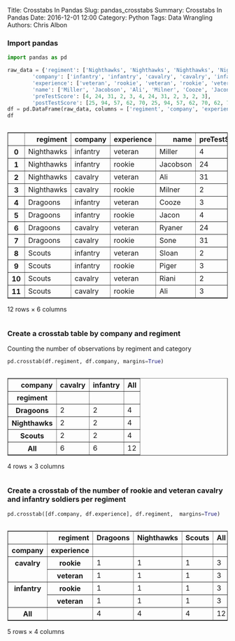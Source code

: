 Title: Crosstabs In Pandas
Slug: pandas_crosstabs
Summary: Crosstabs In Pandas
Date: 2016-12-01 12:00
Category: Python
Tags: Data Wrangling
Authors: Chris Albon



### Import pandas


```python
import pandas as pd
```


```python
raw_data = {'regiment': ['Nighthawks', 'Nighthawks', 'Nighthawks', 'Nighthawks', 'Dragoons', 'Dragoons', 'Dragoons', 'Dragoons', 'Scouts', 'Scouts', 'Scouts', 'Scouts'], 
        'company': ['infantry', 'infantry', 'cavalry', 'cavalry', 'infantry', 'infantry', 'cavalry', 'cavalry','infantry', 'infantry', 'cavalry', 'cavalry'], 
        'experience': ['veteran', 'rookie', 'veteran', 'rookie', 'veteran', 'rookie', 'veteran', 'rookie','veteran', 'rookie', 'veteran', 'rookie'],
        'name': ['Miller', 'Jacobson', 'Ali', 'Milner', 'Cooze', 'Jacon', 'Ryaner', 'Sone', 'Sloan', 'Piger', 'Riani', 'Ali'], 
        'preTestScore': [4, 24, 31, 2, 3, 4, 24, 31, 2, 3, 2, 3],
        'postTestScore': [25, 94, 57, 62, 70, 25, 94, 57, 62, 70, 62, 70]}
df = pd.DataFrame(raw_data, columns = ['regiment', 'company', 'experience', 'name', 'preTestScore', 'postTestScore'])
df
```




<div style="max-height:1000px;max-width:1500px;overflow:auto;">
<table border="1" class="dataframe">
  <thead>
    <tr style="text-align: right;">
      <th></th>
      <th>regiment</th>
      <th>company</th>
      <th>experience</th>
      <th>name</th>
      <th>preTestScore</th>
      <th>postTestScore</th>
    </tr>
  </thead>
  <tbody>
    <tr>
      <th>0 </th>
      <td> Nighthawks</td>
      <td> infantry</td>
      <td> veteran</td>
      <td>   Miller</td>
      <td>  4</td>
      <td> 25</td>
    </tr>
    <tr>
      <th>1 </th>
      <td> Nighthawks</td>
      <td> infantry</td>
      <td>  rookie</td>
      <td> Jacobson</td>
      <td> 24</td>
      <td> 94</td>
    </tr>
    <tr>
      <th>2 </th>
      <td> Nighthawks</td>
      <td>  cavalry</td>
      <td> veteran</td>
      <td>      Ali</td>
      <td> 31</td>
      <td> 57</td>
    </tr>
    <tr>
      <th>3 </th>
      <td> Nighthawks</td>
      <td>  cavalry</td>
      <td>  rookie</td>
      <td>   Milner</td>
      <td>  2</td>
      <td> 62</td>
    </tr>
    <tr>
      <th>4 </th>
      <td>   Dragoons</td>
      <td> infantry</td>
      <td> veteran</td>
      <td>    Cooze</td>
      <td>  3</td>
      <td> 70</td>
    </tr>
    <tr>
      <th>5 </th>
      <td>   Dragoons</td>
      <td> infantry</td>
      <td>  rookie</td>
      <td>    Jacon</td>
      <td>  4</td>
      <td> 25</td>
    </tr>
    <tr>
      <th>6 </th>
      <td>   Dragoons</td>
      <td>  cavalry</td>
      <td> veteran</td>
      <td>   Ryaner</td>
      <td> 24</td>
      <td> 94</td>
    </tr>
    <tr>
      <th>7 </th>
      <td>   Dragoons</td>
      <td>  cavalry</td>
      <td>  rookie</td>
      <td>     Sone</td>
      <td> 31</td>
      <td> 57</td>
    </tr>
    <tr>
      <th>8 </th>
      <td>     Scouts</td>
      <td> infantry</td>
      <td> veteran</td>
      <td>    Sloan</td>
      <td>  2</td>
      <td> 62</td>
    </tr>
    <tr>
      <th>9 </th>
      <td>     Scouts</td>
      <td> infantry</td>
      <td>  rookie</td>
      <td>    Piger</td>
      <td>  3</td>
      <td> 70</td>
    </tr>
    <tr>
      <th>10</th>
      <td>     Scouts</td>
      <td>  cavalry</td>
      <td> veteran</td>
      <td>    Riani</td>
      <td>  2</td>
      <td> 62</td>
    </tr>
    <tr>
      <th>11</th>
      <td>     Scouts</td>
      <td>  cavalry</td>
      <td>  rookie</td>
      <td>      Ali</td>
      <td>  3</td>
      <td> 70</td>
    </tr>
  </tbody>
</table>
<p>12 rows × 6 columns</p>
</div>



### Create a crosstab table by company and regiment

Counting the number of observations by regiment and category


```python
pd.crosstab(df.regiment, df.company, margins=True)
```




<div style="max-height:1000px;max-width:1500px;overflow:auto;">
<table border="1" class="dataframe">
  <thead>
    <tr style="text-align: right;">
      <th>company</th>
      <th>cavalry</th>
      <th>infantry</th>
      <th>All</th>
    </tr>
    <tr>
      <th>regiment</th>
      <th></th>
      <th></th>
      <th></th>
    </tr>
  </thead>
  <tbody>
    <tr>
      <th>Dragoons</th>
      <td> 2</td>
      <td> 2</td>
      <td>  4</td>
    </tr>
    <tr>
      <th>Nighthawks</th>
      <td> 2</td>
      <td> 2</td>
      <td>  4</td>
    </tr>
    <tr>
      <th>Scouts</th>
      <td> 2</td>
      <td> 2</td>
      <td>  4</td>
    </tr>
    <tr>
      <th>All</th>
      <td> 6</td>
      <td> 6</td>
      <td> 12</td>
    </tr>
  </tbody>
</table>
<p>4 rows × 3 columns</p>
</div>



### Create a crosstab of the number of rookie and veteran cavalry and infantry soldiers per regiment


```python
pd.crosstab([df.company, df.experience], df.regiment,  margins=True)
```




<div style="max-height:1000px;max-width:1500px;overflow:auto;">
<table border="1" class="dataframe">
  <thead>
    <tr style="text-align: right;">
      <th></th>
      <th>regiment</th>
      <th>Dragoons</th>
      <th>Nighthawks</th>
      <th>Scouts</th>
      <th>All</th>
    </tr>
    <tr>
      <th>company</th>
      <th>experience</th>
      <th></th>
      <th></th>
      <th></th>
      <th></th>
    </tr>
  </thead>
  <tbody>
    <tr>
      <th rowspan="2" valign="top">cavalry</th>
      <th>rookie</th>
      <td> 1</td>
      <td> 1</td>
      <td> 1</td>
      <td>  3</td>
    </tr>
    <tr>
      <th>veteran</th>
      <td> 1</td>
      <td> 1</td>
      <td> 1</td>
      <td>  3</td>
    </tr>
    <tr>
      <th rowspan="2" valign="top">infantry</th>
      <th>rookie</th>
      <td> 1</td>
      <td> 1</td>
      <td> 1</td>
      <td>  3</td>
    </tr>
    <tr>
      <th>veteran</th>
      <td> 1</td>
      <td> 1</td>
      <td> 1</td>
      <td>  3</td>
    </tr>
    <tr>
      <th>All</th>
      <th></th>
      <td> 4</td>
      <td> 4</td>
      <td> 4</td>
      <td> 12</td>
    </tr>
  </tbody>
</table>
<p>5 rows × 4 columns</p>
</div>


